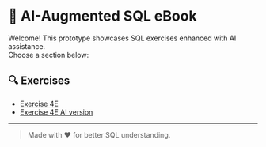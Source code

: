 # 📘 AI-Augmented SQL eBook

Welcome! This prototype showcases SQL exercises enhanced with AI assistance.  
Choose a section below:

## 🔍 Exercises
- [Exercise 4E](exercises/activity4e.html)
- [Exercise 4E AI version](exercises/activity_4E_AI.html)
---

> Made with ❤️ for better SQL understanding.
